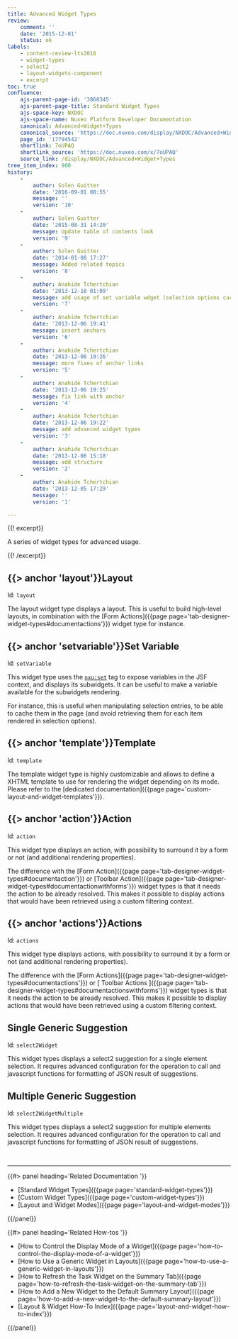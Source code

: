 ```yaml
---
title: Advanced Widget Types
review:
    comment: ''
    date: '2015-12-01'
    status: ok
labels:
    - content-review-lts2016
    - widget-types
    - select2
    - layout-widgets-component
    - excerpt
toc: true
confluence:
    ajs-parent-page-id: '3868345'
    ajs-parent-page-title: Standard Widget Types
    ajs-space-key: NXDOC
    ajs-space-name: Nuxeo Platform Developer Documentation
    canonical: Advanced+Widget+Types
    canonical_source: 'https://doc.nuxeo.com/display/NXDOC/Advanced+Widget+Types'
    page_id: '17794542'
    shortlink: 7oUPAQ
    shortlink_source: 'https://doc.nuxeo.com/x/7oUPAQ'
    source_link: /display/NXDOC/Advanced+Widget+Types
tree_item_index: 900
history:
    -
        author: Solen Guitter
        date: '2016-09-01 08:55'
        message: ''
        version: '10'
    -
        author: Solen Guitter
        date: '2015-08-31 14:20'
        message: Update table of contents look
        version: '9'
    -
        author: Solen Guitter
        date: '2014-01-08 17:27'
        message: Added related topics
        version: '8'
    -
        author: Anahide Tchertchian
        date: '2013-12-18 01:09'
        message: add usage of set variable wdget (selection options cache)
        version: '7'
    -
        author: Anahide Tchertchian
        date: '2013-12-06 19:41'
        message: insert anchors
        version: '6'
    -
        author: Anahide Tchertchian
        date: '2013-12-06 19:26'
        message: more fixes of anchor links
        version: '5'
    -
        author: Anahide Tchertchian
        date: '2013-12-06 19:25'
        message: fix link with anchor
        version: '4'
    -
        author: Anahide Tchertchian
        date: '2013-12-06 19:22'
        message: add advanced widget types
        version: '3'
    -
        author: Anahide Tchertchian
        date: '2013-12-06 15:18'
        message: add structure
        version: '2'
    -
        author: Anahide Tchertchian
        date: '2013-12-05 17:29'
        message: ''
        version: '1'

---
```

{{! excerpt}}

A series of widget types for advanced usage.

{{! /excerpt}}

## {{> anchor 'layout'}}Layout

Id: `layout`

The layout widget type displays a layout. This is useful to build high-level layouts, in combination with the [Form Actions]({{page page='tab-designer-widget-types#documentactions'}}) widget type for instance.

## {{> anchor 'setvariable'}}Set Variable

Id: `setVariable`

This widget type uses the [`nxu:set`](http://nxuset) tag to expose variables in the JSF context, and displays its subwidgets. It can be useful to make a variable available for the subwidgets rendering.

For instance, this is useful when manipulating selection entries, to be able to cache them in the page (and avoid retrieving them for each item rendered in selection options).

## {{> anchor 'template'}}Template

Id: `template`

The template widget type is highly customizable and allows to define a XHTML template to use for rendering the widget depending on its mode. Please refer to the [dedicated documentation]({{page page='custom-layout-and-widget-templates'}}).

## {{> anchor 'action'}}Action

Id: `action`

This widget type displays an action, with possibility to surround it by a form or not (and additional rendering properties).

The difference with the [Form Action]({{page page='tab-designer-widget-types#documentaction'}}) or [Toolbar Action]({{page page='tab-designer-widget-types#documentactionwithforms'}}) widget types is that it needs the action to be already resolved. This makes it possible to display actions that would have been retrieved using a custom filtering context.

## {{> anchor 'actions'}}Actions

Id: `actions`

This widget type displays actions, with possibility to surround it by a form or not (and additional rendering properties).

The difference with the [Form Actions]({{page page='tab-designer-widget-types#documentactions'}}) or [ Toolbar Actions ]({{page page='tab-designer-widget-types#documentactionswithforms'}}) widget types is that it needs the action to be already resolved. This makes it possible to display actions that would have been retrieved using a custom filtering context.

## Single Generic Suggestion

Id: `select2Widget`

This widget types displays a select2 suggestion for a single element selection. It requires advanced configuration for the operation to call and javascript functions for formatting of JSON result of suggestions.

## Multiple Generic Suggestion

Id: `select2WidgetMultiple`

This widget types displays a select2 suggestion for multiple elements selection. It requires advanced configuration for the operation to call and javascript functions for formatting of JSON result of suggestions.

&nbsp;

* * *

<div class="row" data-equalizer data-equalize-on="medium"><div class="column medium-6">{{#> panel heading='Related Documentation '}}

*   [Standard Widget Types]({{page page='standard-widget-types'}})
*   [Custom Widget Types]({{page page='custom-widget-types'}})
*   [Layout and Widget Modes]({{page page='layout-and-widget-modes'}})

{{/panel}}</div><div class="column medium-6">{{#> panel heading='Related How-tos '}}

*   [How to Control the Display Mode of a Widget]({{page page='how-to-control-the-display-mode-of-a-widget'}})
*   [How to Use a Generic Widget in Layouts]({{page page='how-to-use-a-generic-widget-in-layouts'}})
*   [How to Refresh the Task Widget on the Summary Tab]({{page page='how-to-refresh-the-task-widget-on-the-summary-tab'}})
*   [How to Add a New Widget to the Default Summary Layout]({{page page='how-to-add-a-new-widget-to-the-default-summary-layout'}})
*   [Layout & Widget How-To Index]({{page page='layout-and-widget-how-to-index'}})

{{/panel}}</div></div>
